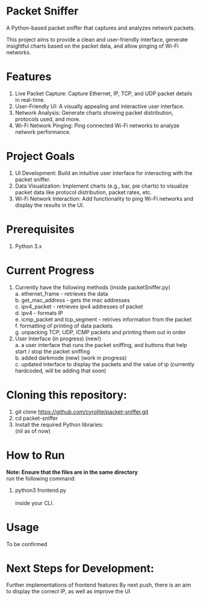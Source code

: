 # Packet Sniffer
A Python-based packet sniffer that captures and analyzes network packets. 

This project aims to provide a clean and user-friendly interface, generate insightful charts based on the packet data, and allow pinging of Wi-Fi networks.

# Features
1. Live Packet Capture: Capture Ethernet, IP, TCP, and UDP packet details in real-time.
2. User-Friendly UI: A visually appealing and interactive user interface.
3. Network Analysis: Generate charts showing packet distribution, protocols used, and more.
4. Wi-Fi Network Pinging: Ping connected Wi-Fi networks to analyze network performance.

# Project Goals
1. UI Development: Build an intuitive user interface for interacting with the packet sniffer.
2. Data Visualization: Implement charts (e.g., bar, pie charts) to visualize packet data like protocol distribution, packet rates, etc.
3. Wi-Fi Network Interaction: Add functionality to ping Wi-Fi networks and display the results in the UI.

# Prerequisites
1. Python 3.x

# Current Progress
1. Currently have the following methods (inside packetSniffer.py)<br/>
   a. ethernet_frame - retrieves the data<br/>
   b. get_mac_address - gets the mac addresses<br/>
   c. ipv4_packet - retrieves ipv4 addresses of packet <br/>
   d. ipv4 - formats IP <br/>
   e. icmp_packet and tcp_segment - retrives information from the packet <br/>
   f. formatting of printing of data packets <br/>
   g. unpacking TCP, UDP, ICMP packets and printing them out in order <br/>
2. User Interface (in progress) (new!) <br/>
   a. a user interface that runs the packet sniffing, and buttons that help start / stop the packet sniffing <br/>
   b. added darkmode (new) (work in progress) <br/>
   c. updated interface to display the packets and the value of ip (currently hardcoded, will be adding that soon) <br/>

# Cloning this repository:
1. git clone https://github.com/cyrolite/packet-sniffer.git
2. cd packet-sniffer
3. Install the required Python libraries: <br/>
(nil as of now)

# How to Run
**Note: Ensure that the files are in the same directory** <br/>
run the following command: 
1. python3 frontend.py <br/><br/>
inside your CLI.

# Usage
To be confirmed

# Next Steps for Development:
Further implementations of frontend features
By next push, there is an aim to display the correct IP, as well as improve the UI 
